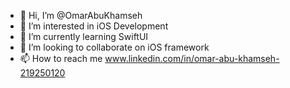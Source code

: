 - 👋 Hi, I’m @OmarAbuKhamseh
- 👀 I’m interested in iOS Development
- 🌱 I’m currently learning SwiftUI
- 💞️ I’m looking to collaborate on iOS framework
- 📫 How to reach me www.linkedin.com/in/omar-abu-khamseh-219250120

<!---
OmarAbuKhamseh/OmarAbuKhamseh is a ✨ special ✨ repository because its `README.md` (this file) appears on your GitHub profile.
You can click the Preview link to take a look at your changes.
--->
